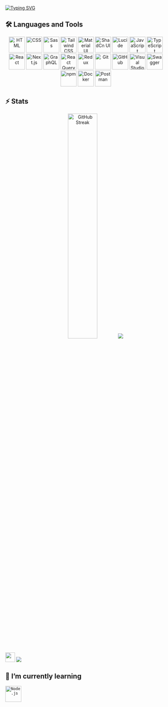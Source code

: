 [![Typing SVG](https://readme-typing-svg.demolab.com?font=Exo+2&pause=1000&width=444&lines=I'm+iman+...;Front-End+Developer)](https://git.io/typing-svg)

## 🛠️ Languages and Tools
<div align="center">
        <img width="50" src="https://raw.githubusercontent.com/marwin1991/profile-technology-icons/refs/heads/main/icons/html.png" alt="HTML" title="HTML"/>
        <img width="50" src="https://raw.githubusercontent.com/marwin1991/profile-technology-icons/refs/heads/main/icons/css.png" alt="CSS" title="CSS"/>
        <img width="50" src="https://raw.githubusercontent.com/marwin1991/profile-technology-icons/refs/heads/main/icons/sass.png" alt="Sass" title="Sass"/>
        <img width="50" src="https://raw.githubusercontent.com/marwin1991/profile-technology-icons/refs/heads/main/icons/tailwind_css.png" alt="Tailwind CSS" title="Tailwind CSS"/>
        <img width="50" src="https://raw.githubusercontent.com/marwin1991/profile-technology-icons/refs/heads/main/icons/material_ui.png" alt="Material UI" title="Material UI"/>
        <img width="50" src="https://raw.githubusercontent.com/marwin1991/profile-technology-icons/refs/heads/main/icons/shadcn_ui.png" alt="ShadCn UI" title="ShadCn UI"/>
        <img width="50" src="https://raw.githubusercontent.com/marwin1991/profile-technology-icons/refs/heads/main/icons/lucide.png" alt="Lucide" title="Lucide"/>
        <img width="50" src="https://raw.githubusercontent.com/marwin1991/profile-technology-icons/refs/heads/main/icons/javascript.png" alt="JavaScript" title="JavaScript"/>
        <img width="50" src="https://raw.githubusercontent.com/marwin1991/profile-technology-icons/refs/heads/main/icons/typescript.png" alt="TypeScript" title="TypeScript"/>
        <img width="50" src="https://raw.githubusercontent.com/marwin1991/profile-technology-icons/refs/heads/main/icons/react.png" alt="React" title="React"/>
        <img width="50" src="https://raw.githubusercontent.com/marwin1991/profile-technology-icons/refs/heads/main/icons/next_js.png" alt="Next.js" title="Next.js"/>
        <img width="50" src="https://raw.githubusercontent.com/marwin1991/profile-technology-icons/refs/heads/main/icons/graphql.png" alt="GraphQL" title="GraphQL"/>
        <img width="50" src="https://raw.githubusercontent.com/marwin1991/profile-technology-icons/refs/heads/main/icons/react_query.png" alt="React Query" title="React Query"/>
        <img width="50" src="https://raw.githubusercontent.com/marwin1991/profile-technology-icons/refs/heads/main/icons/redux.png" alt="Redux" title="Redux"/>
		<img width="50" src="https://raw.githubusercontent.com/marwin1991/profile-technology-icons/refs/heads/main/icons/git.png" alt="Git" title="Git"/>
		<img width="50" src="https://raw.githubusercontent.com/marwin1991/profile-technology-icons/refs/heads/main/icons/github.png" alt="GitHub" title="GitHub"/>
		<img width="50" src="https://raw.githubusercontent.com/marwin1991/profile-technology-icons/refs/heads/main/icons/visual_studio_code.png" alt="Visual Studio Code" title="Visual Studio Code"/>
        <img width="50" src="https://raw.githubusercontent.com/marwin1991/profile-technology-icons/refs/heads/main/icons/swagger.png" alt="Swagger" title="Swagger"/>
        <img width="50" src="https://raw.githubusercontent.com/marwin1991/profile-technology-icons/refs/heads/main/icons/npm.png" alt="npm" title="npm"/>
        <img width="50" src="https://raw.githubusercontent.com/marwin1991/profile-technology-icons/refs/heads/main/icons/docker.png" alt="Docker" title="Docker"/>
        <img width="50" src="https://raw.githubusercontent.com/marwin1991/profile-technology-icons/refs/heads/main/icons/postman.png" alt="Postman" title="Postman"/>
</div>

## ⚡️ Stats
<p align="center">
  <img width='42.52%' src="https://github-readme-streak-stats.herokuapp.com?user=kaRIOz&theme=react&hide_border=true&mode=weekly" alt="GitHub Streak" />
  <img  src="https://github-readme-stats.vercel.app/api/top-langs/?username=kaRIOz&hide_progress=true&theme=react&hide_border=true">
</p>
<br/>
<div class:=' display: flex;'>
  <img src="https://media4.giphy.com/media/HzPtbOKyBoBFsK4hyc/giphy.webp?cid=790b7611itt2vbsd2opsffaqndzix9vswf0zr0bkfqxghvkv&ep=v1_gifs_search&rid=giphy.webp&ct=g" width="30">
  <img src='https://www.codewars.com/users/kaRIOz/badges/micro'>
</div>
  

## 🎯 I’m currently learning
<div >
	<code><img width="50" src="https://raw.githubusercontent.com/marwin1991/profile-technology-icons/refs/heads/main/icons/node_js.png" alt="Node.js" title="Node.js"/></code>
</div>
<!--
**kaRIOz/kaRIOz** is a ✨ _special_ ✨ repository because its `README.md` (this file) appears on your GitHub profile.
